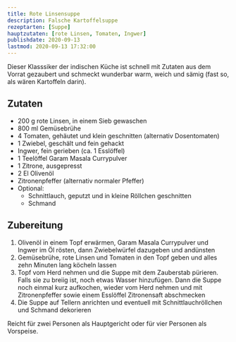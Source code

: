 ```yaml
---
title: Rote Linsensuppe
description: Falsche Kartoffelsuppe
rezeptarten: [Suppe]
hauptzutaten: [rote Linsen, Tomaten, Ingwer]
publishdate: 2020-09-13
lastmod: 2020-09-13 17:32:00
---
```


Dieser Klasssiker der indischen Küche ist schnell mit Zutaten aus dem Vorrat gezaubert und schmeckt wunderbar warm, weich und sämig (fast so, als wären Kartoffeln darin). 

## Zutaten

- 200 g rote Linsen, in einem Sieb gewaschen
- 800 ml Gemüsebrühe
- 4 Tomaten, gehäutet und klein geschnitten (alternativ Dosentomaten)
- 1 Zwiebel, geschält und fein gehackt
- Ingwer, fein gerieben (ca. 1 Esslöffel)
- 1 Teelöffel Garam Masala Currypulver
- 1 Zitrone, ausgepresst
- 2 El Olivenöl
- Zitronenpfeffer (alternativ normaler Pfeffer)
- Optional:
  - Schnittlauch, geputzt und in kleine Röllchen geschnitten
  - Schmand


## Zubereitung

1. Olivenöl in einem Topf erwärmen, Garam Masala Currypulver und Ingwer im Öl rösten, dann Zwiebelwürfel dazugeben und andünsten
2. Gemüsebrühe, rote Linsen und Tomaten in den Topf geben und alles zehn Minuten lang köcheln lassen
3. Topf vom Herd nehmen und die Suppe mit dem Zauberstab pürieren. Falls sie zu breiig ist, noch etwas Wasser hinzufügen. Dann die Suppe noch einmal kurz aufkochen, wieder vom Herd nehmen und mit Zitronenpfeffer sowie einem Esslöffel Zitronensaft abschmecken
4. Die Suppe auf Tellern anrichten und eventuell mit Schnittlauchröllchen und Schmand dekorieren

Reicht für zwei Personen als Hauptgericht oder für vier Personen als Vorspeise.
